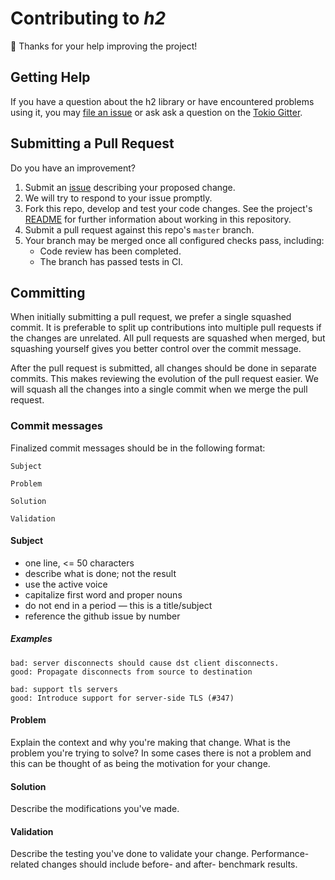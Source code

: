 # Contributing to _h2_ #

:balloon: Thanks for your help improving the project!

## Getting Help ##

If you have a question about the h2 library or have encountered problems using it, you may
[file an issue][issue] or ask ask a question on the [Tokio Gitter][gitter].

## Submitting a Pull Request ##

Do you have an improvement?

1. Submit an [issue][issue] describing your proposed change.
2. We will try to respond to your issue promptly.
3. Fork this repo, develop and test your code changes. See the project's [README](README.md) for further information about working in this repository.
4. Submit a pull request against this repo's `master` branch.
6. Your branch may be merged once all configured checks pass, including:
    - Code review has been completed.
    - The branch has passed tests in CI.

## Committing ##

When initially submitting a pull request, we prefer a single squashed commit. It
is preferable to split up contributions into multiple pull requests if the
changes are unrelated. All pull requests are squashed when merged, but
squashing yourself gives you better control over the commit message.

After the pull request is submitted, all changes should be done in separate
commits. This makes reviewing the evolution of the pull request easier. We will
squash all the changes into a single commit when we merge the pull request.

### Commit messages ###

Finalized commit messages should be in the following format:

```
Subject

Problem

Solution

Validation
```

#### Subject ####

- one line, <= 50 characters
- describe what is done; not the result
- use the active voice
- capitalize first word and proper nouns
- do not end in a period — this is a title/subject
- reference the github issue by number

##### Examples #####

```
bad: server disconnects should cause dst client disconnects.
good: Propagate disconnects from source to destination
```

```
bad: support tls servers
good: Introduce support for server-side TLS (#347)
```

#### Problem ####

Explain the context and why you're making that change.  What is the problem
you're trying to solve? In some cases there is not a problem and this can be
thought of as being the motivation for your change.

#### Solution ####

Describe the modifications you've made.

#### Validation ####

Describe the testing you've done to validate your change.  Performance-related
changes should include before- and after- benchmark results.

[issue]: https://github.com/hyperium/h2/issues/new
[gitter]: https://gitter.im/tokio-rs/tokio
